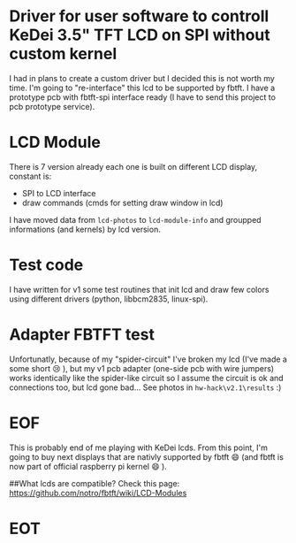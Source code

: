 # Driver for user software to controll KeDei 3.5" TFT LCD on SPI without custom kernel

I had in plans to create a custom driver but I decided this is not worth my time. I'm going to "re-interface" this lcd to be supported by fbtft. I have a prototype pcb with fbtft-spi interface ready (I have to send this project to pcb prototype service).

# LCD Module
There is 7 version already each one is built on different LCD display, constant is:
- SPI to LCD interface
- draw commands (cmds for setting draw window in lcd)

I have moved data from `lcd-photos` to `lcd-module-info` and groupped informations (and kernels) by lcd version.

# Test code
I have written for v1 some test routines that init lcd and draw few colors using different drivers (python, libbcm2835, linux-spi).

# Adapter FBTFT test
Unfortunatly, because of my "spider-circuit" I've broken my lcd (I've made a some short :cry: ), but my v1 pcb adapter (one-side pcb with wire jumpers) works identically like the spider-like circuit so I assume the circuit is ok and connections too, but lcd gone bad... See photos in ```hw-hack\v2.1\results``` :)

# EOF
This is probably end of me playing with KeDei lcds. From this point, I'm going to buy next displays that are nativly supported by fbtft :smile: (and fbtft is now part of official raspberry pi kernel :smile: ).

##What lcds are compatible?
Check this page: https://github.com/notro/fbtft/wiki/LCD-Modules

# EOT
